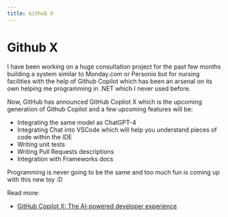 ```yaml
---
title: Github X
---
```


# Github X

I have been working on a huge consultation project for the past few months building a system similar to Monday.com or
Personio but for nursing facilities with the help of Github Copilot which has been an arsenal on its own helping me
programming in .NET which I never used before.

Now, GitHub has announced GitHub Copliot X which is the upcoming generation of Github Copilot and a few upcoming
features will be:

- Integrating the same model as ChatGPT-4
- Integrating Chat into VSCode which will help you understand pieces of code within the IDE
- Writing unit tests
- Writing Pull Requests descriptions
- Integration with Frameworks docs

Programming is never going to be the same and too much fun is coming up with this new toy :D

Read more:

- [GitHub Copilot X: The AI-powered developer experience](https://github.com/features/copilot)
